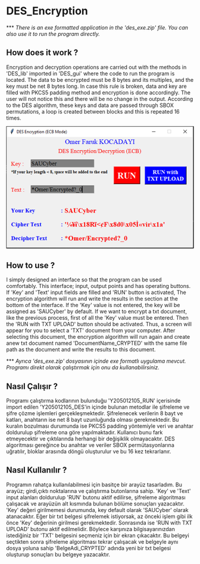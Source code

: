 # DES_Encryption
*** *There is an exe formatted application in the 'des_exe.zip' file.
    You can also use it to run the program directly.*

## How does it work ?

Encryption and decryption operations are carried out with the methods in 'DES_lib'
imported in 'DES_gui' where the code to run the program is located.
The data to be encrypted must be 8 bytes and its multiples, and the key must be net 8 bytes long.
In case this rule is broken, data and key are filled with PKCS5 padding method and encryption is done accordingly.
The user will not notice this and there will be no change in the output.
According to the DES algorithm, these keys and data are passed through SBOX permutations, a loop is created between blocks and this is repeated 16 times.

![DES_GUI](https://github.com/omerkocadayi/DES_Encryption/blob/main/DES_GUI.PNG)

## How to use ?

I simply designed an interface so that the program can be used comfortably.
This interface; input, output points and has operating buttons.
If 'Key' and 'Text' input fields are filled and 'RUN' button is activated,
The encryption algorithm will run and write the results in the section at the bottom of the interface.
If the 'Key' value is not entered, the key will be assigned as 'SAUCyber' by default.
If we want to encrypt a txt document, like the previous process, first of all the 'Key' value must be entered.
Then the 'RUN with TXT UPLOAD' button should be activated.
Thus, a screen will appear for you to select a 'TXT' document from your computer.
After selecting this document, the encryption algorithm will run again and create anew txt document
named 'DocumentName_CRYPTED' with the same file path as the document and write the results to this document.

*** *Ayrıca 'des_exe.zip' dosyasının içinde exe formatlı uygulama mevcut.
    Programı direkt olarak çalıştırmak için onu da kullanabilirsiniz.*

## Nasıl Çalışır ? 

Programı çalıştırma kodlarının bulunduğu 'Y205012105_RUN' içerisinde import edilen 'Y205012105_DES'in
içinde bulunan metodlar ile şifreleme ve şifre çözme işlemleri gerçekleşmektedir.
Şifrelenecek verilerin 8 bayt ve katları, anahtarın ise net 8 bayt uzunluğunda olması gerekmektedir.
Bu kuralın bozulması durumunda ise PKCS5 padding yöntemiyle veri ve anahtar doldurulup şifreleme ona göre yapılmaktadır.
Kullanıcı bunu fark etmeyecektir ve çıktılarında herhangi bir değişiklik olmayacaktır.
DES algoritması gereğince bu anahtar ve veriler SBOX permütasyonlarına uğratılır, bloklar arasında döngü oluşturulur ve bu 16 kez tekrarlanır.

## Nasıl Kullanılır ?

Programın rahatça kullanılabilmesi için basitçe bir arayüz tasarladım.
Bu arayüz; girdi,çıktı noktalarına ve çalıştırma butonlarına sahip.
'Key' ve 'Text' input alanları doldurulup 'RUN' butonu aktif edilirse,
şifreleme algoritması çalışacak ve arayüzün alt kısmında bulunan bölüme sonuçları yazacaktır.
'Key' değeri girilmemesi durumunda, key default olarak 'SAUCyber' olarak atanacaktır.
Eğer bir txt belgesi şifrelemek istiyorsak, az önceki işlem gibi ilk önce 'Key' değerinin girilmesi gerekmektedir.
Sonrasında ise 'RUN with TXT UPLOAD' butonu aktif edilmelidir.
Böylece karşınıza bilgisayarınızdan istediğiniz bir 'TXT' belgesini seçmeniz için bir ekran çıkacaktır.
Bu belgeyi seçtikten sonra şifreleme algoritması tekrar çalışacak ve belgeyle aynı dosya yoluna
sahip 'BelgeAdi_CRYPTED' adında yeni bir txt belgesi oluşturup sonuçları bu belgeye yazacaktır.
